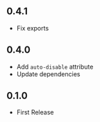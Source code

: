 ## 0.4.1

- Fix exports

## 0.4.0

- Add `auto-disable` attribute
- Update dependencies

## 0.1.0

- First Release
